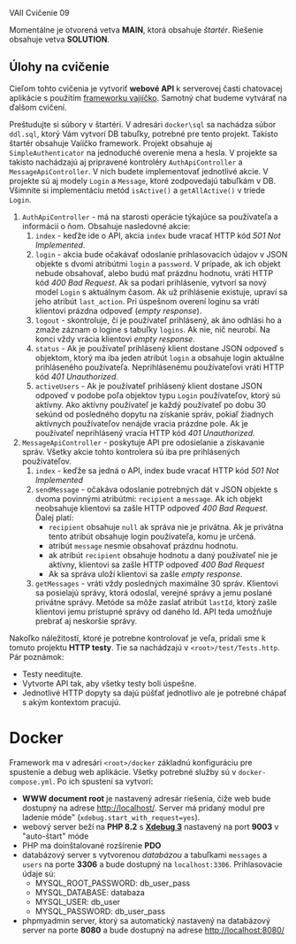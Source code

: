 VAII Cvičenie 09

Momentálne je otvorená vetva __MAIN__, ktorá obsahuje _štartér_. Riešenie obsahuje vetva __SOLUTION__.

## Úlohy na cvičenie

Cieľom tohto cvičenia je vytvoriť __webové API__ k serverovej časti chatovacej aplikácie s použitím [frameworku vajiíčko](https://github.com/thevajko/vaiicko).
Samotný chat budeme vytvárať na ďalšom cvičení.

Preštudujte si súbory v štartéri. V adresári `docker\sql` sa nachádza súbor `ddl.sql`, ktorý Vám vytvorí DB tabuľky, potrebné pre tento projekt. Takisto
štartér obsahuje Vaííčko framework. Projekt obsahuje aj `SimpleAuthenticator` na jednoduché overenie mena a hesla. V projekte sa takisto nachádzajú aj
pripravené kontroléry `AuthApiController` a `MessageApiController`. V nich budete implementovať jednotlivé akcie. V projekte sú aj modely `Login` a `Message`,
ktoré zodpovedajú tabuľkám v DB. Všimnite si implementáciu metód `isActive()` a `getAllActive()` v triede `Login`.

1. `AuthApiController` - má na starosti operácie týkajúce sa používateľa a informácií o ňom. Obsahuje nasledovné akcie:
    1. `index` - keďže ide o API, akcia `index` bude vracať HTTP kód _501 Not Implemented_.
    2. `login` - akcia bude očakávať odoslanie prihlasovacích údajov v JSON objekte s dvomi atribútmi `login` a `password`. V prípade, ak ich objekt
       nebude obsahovať, alebo budú mať prázdnu hodnotu, vráti HTTP kód _400 Bad Request_. Ak sa podarí prihlásenie, vytvorí sa nový model `Login` s
       aktuálnym časom. Ak už prihlásenie existuje, upraví sa jeho atribút `last_action`. Pri úspešnom overení loginu sa vráti klientovi prázdna odpoveď (_empty
       response_).
    3. `logout` - skontroluje, či je používateľ prihlásený, ak áno odhlási ho a zmaže záznam o logine s tabuľky `logins`. Ak nie, nič neurobí. Na konci vždy
       vrácia klientovi _empty response_.
    4. `status` - Ak je používateľ prihlásený klient dostane JSON odpoveď s objektom, ktorý ma iba jeden atribút `login`
       a obsahuje login aktuálne prihláseného používateľa. Neprihlásenému používateľovi vráti HTTP kód _401
       Unauthorized_.
    5. `activeUsers` - Ak je používateľ prihlásený klient dostane JSON odpoveď v podobe poľa objektov typu `Login`
       používateľov, ktorý sú aktívny. Ako aktívny používateľ je každý používateľ po dobu 30 sekúnd od posledného dopytu
       na získanie správ, pokiaľ žiadnych aktívnych používateľov nenájde vracia prázdne pole. Ak je používateľ
       neprihlásený vracia HTTP kód _401 Unauthorized_.
3. `MessageApiController` - poskytuje API pre odosielanie a získavanie správ. Všetky akcie tohto kontrolera sú iba pre
   prihlásených používateľov.
    1. `index` - keďže sa jedná o API, index bude vracať HTTP kód _501 Not Implemented_
    2. `sendMessage` - očakáva odoslanie potrebných dát v JSON objekte s dvoma povinnými atribútmi: `recipient`
       a `message`. Ak ich objekt neobsahuje klientovi sa zašle HTTP odpoveď _400 Bad Request_. Ďalej platí:
        * `recipient` obsahuje `null` ak správa nie je privátna. Ak je privátna tento atribút obsahuje login
          používateľa, komu je určená.
        * atribút `message` nesmie obsahovať prázdnu hodnotu.
        * ak atribút `recipient` obsahuje hodnotu a daný používateľ nie je aktívny, klientovi sa zašle HTTP odpoveď _400
          Bad Request_
        * Ak sa správa uloží klientovi sa zašle _empty response_.
    3. `getMessages` - vráti vždy posledných maximálne 30 správ. Klientovi sa posielajú správy, ktorá odoslal, verejné
       správy a jemu poslané privátne správy. Metóde sa môže zaslať atribút `lastId`, ktorý zašle klientovi jemu
       prístupné správy od daného Id. API teda umožňuje prebrať aj neskoršie správy.

Nakoľko náležitostí, ktoré je potrebne kontrolovať je veľa, pridali sme k tomuto projektu __HTTP testy__. Tie sa
nachádzajú v `<root>/test/Tests.http`. Pár poznámok:

* Testy needitujte.
* Vytvorte API tak, aby všetky testy boli úspešne.
* Jednotlivé HTTP dopyty sa dajú púšťať jednotlivo ale je potrebné chápať s akým kontextom pracujú.

# Docker

Framework ma v adresári `<root>/docker` základnú konfiguráciu pre spustenie a debug web aplikácie. Všetky potrebné
služby sú v `docker-compose.yml`. Po ich spustení sa vytvorí:

- __WWW document root__ je nastavený adresár riešenia, čiže web bude dostupný na
  adrese [http://localhost/](http://localhost/). Server má pridaný modul pre
  ladenie móde" (`xdebug.start_with_request=yes`).
- webový server beží na __PHP 8.2__ s [__Xdebug 3__](https://xdebug.org/) nastavený na port __9003__ v "auto-štart" móde
- PHP ma doinštalované rozšírenie __PDO__
- databázový server s vytvorenou _databázou_ a tabuľkami `messages` a `users` na porte __3306__ a bude dostupný
  na `localhost:3306`. Prihlasovacie údaje sú:
    - MYSQL_ROOT_PASSWORD: db_user_pass
    - MYSQL_DATABASE: databaza
    - MYSQL_USER: db_user
    - MYSQL_PASSWORD: db_user_pass
- phpmyadmin server, ktorý sa automatický nastavený na databázový server na porte __8080__ a bude dostupný na
  adrese [http://localhost:8080/](http://localhost:8080/)
